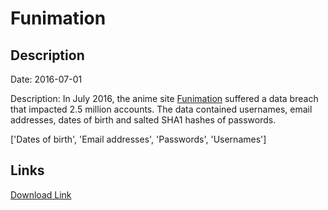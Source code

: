 # Funimation

## Description

Date: 2016-07-01

Description:
In July 2016, the anime site <a href="https://www.funimation.com/" target="_blank" rel="noopener">Funimation</a> suffered a data breach that impacted 2.5 million accounts. The data contained usernames, email addresses, dates of birth and salted SHA1 hashes of passwords.


['Dates of birth', 'Email addresses', 'Passwords', 'Usernames']

## Links

[Download Link](https://link-to.net/1229997/86.67699074144275/dynamic/?r=ZnVuaW1hdGlvbi5jb20=)